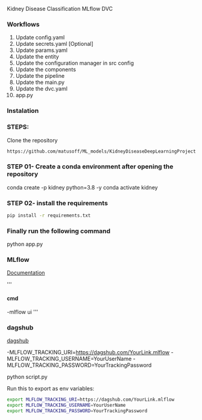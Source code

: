 Kidney Disease Classification MLflow DVC
### Workflows

1. Update config.yaml
2. Update secrets.yaml [Optional]
3. Update params.yaml
4. Update the entity
5. Update the configuration manager in src config
6. Update the components
7. Update the pipeline
8. Update the main.py
9. Update the dvc.yaml
10. app.py


### Instalation

### STEPS:
Clone the repository
```bash
https://github.com/matusoff/ML_models/KidneyDiseaseDeepLearningProject
```
### STEP 01- Create a conda environment after opening the repository

conda create -p kidney python=3.8 -y
conda activate kidney

### STEP 02- install the requirements
```bash 
pip install -r requirements.txt
```

### Finally run the following command
python app.py 


### MLflow
[Documentation](https://mlflow.org/docs/latest/index.html)

'''
#### cmd
-mlflow ui
'''

### dagshub
[dagshub](https://dagshub.com)

-MLFLOW_TRACKING_URI=https://dagshub.com/YourLink.mlflow
-MLFLOW_TRACKING_USERNAME=YourUserName
-MLFLOW_TRACKING_PASSWORD=YourTrackingPassword

python script.py

Run this to export as env variables:

```bash
export MLFLOW_TRACKING_URI=https://dagshub.com/YourLink.mlflow
export MLFLOW_TRACKING_USERNAME=YourUserName
export MLFLOW_TRACKING_PASSWORD=YourTrackingPassword
```
